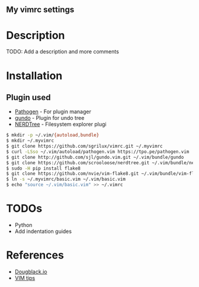 My vimrc settings
-----------------

# Description

TODO: Add a description and more comments

# Installation

## Plugin used

* [Pathogen](https://github.com/tpope/vim-pathogen) - For plugin manager
* [gundo](http://github.com/sjl/gundo.vim) - Plugin for undo tree
* [NERDTree](https://github.com/scrooloose/nerdtree) - Filesystem explorer plugi

```bash
$ mkdir -p ~/.vim/{autoload,bundle}
$ mkdir ~/.myvimrc
$ git clone https://github.com/sgrilux/vimrc.git ~/.myvimrc
$ curl -LSso ~/.vim/autoload/pathogen.vim https://tpo.pe/pathogen.vim
$ git clone http://github.com/sjl/gundo.vim.git ~/.vim/bundle/gundo
$ git clone https://github.com/scrooloose/nerdtree.git ~/.vim/bundle/nerdtree
$ sudo -H pip install flake8
$ git clone https://github.com/nvie/vim-flake8.git ~/.vim/bundle/vim-flake8
$ ln -s ~/.myvimrc/basic.vim ~/.vim/basic.vim
$ echo "source ~/.vim/basic.vim" >> ~/.vimrc
```

# TODOs
* Python
* Add indentation guides

# References
- [Dougblack.io](https://dougblack.io/words/a-good-vimrc.html)
- [VIM tips](http://vim.wikia.com/wiki/Vim_Tips_Wiki)

